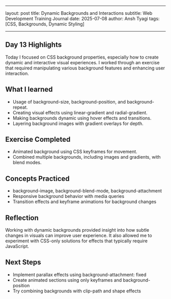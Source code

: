 ----
layout: post
title: Dynamic Backgrounds and Interactions
subtitle: Web Development Training Journal
date: 2025-07-08
author: Ansh Tyagi
tags: [CSS, Backgrounds, Dynamic Styling]

---

## Day 13 Highlights

Today I focused on CSS background properties, especially how to create dynamic and interactive visual experiences. I worked through an exercise that required manipulating various background features and enhancing user interaction.

## What I learned

- Usage of background-size, background-position, and background-repeat.
- Creating visual effects using linear-gradient and radial-gradient.
- Making backgrounds dynamic using hover effects and transitions.
- Layering background images with gradient overlays for depth.

## Exercise Completed

- Animated background using CSS keyframes for movement.
- Combined multiple backgrounds, including images and gradients, with blend modes.

## Concepts Practiced

- background-image, background-blend-mode, background-attachment
- Responsive background behavior with media queries
- Transition effects and keyframe animations for background changes

## Reflection

Working with dynamic backgrounds provided insight into how subtle changes in visuals can improve user experience. It also allowed me to experiment with CSS-only solutions for effects that typically require JavaScript.

## Next Steps

- Implement parallax effects using background-attachment: fixed
- Create animated sections using only keyframes and background-position
- Try combining backgrounds with clip-path and shape effects
